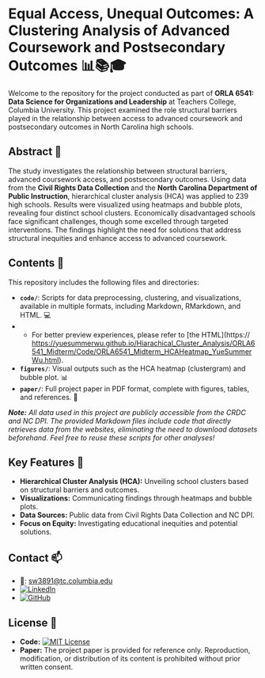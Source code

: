 # Equal Access, Unequal Outcomes: A Clustering Analysis of Advanced Coursework and Postsecondary Outcomes 📊📚🎓

Welcome to the repository for the project conducted as part of **ORLA 6541: Data Science for Organizations and Leadership** at Teachers College, Columbia University. This project examined the role structural barriers played in the relationship between access to advanced coursework and postsecondary outcomes in North Carolina high schools. 

## Abstract 📝

The study investigates the relationship between structural barriers, advanced coursework access, and postsecondary outcomes. Using data from the **Civil Rights Data Collection** and the **North Carolina Department of Public Instruction**, hierarchical cluster analysis (HCA) was applied to 239 high schools. Results were visualized using heatmaps and bubble plots, revealing four distinct school clusters. Economically disadvantaged schools face significant challenges, though some excelled through targeted interventions. The findings highlight the need for solutions that address structural inequities and enhance access to advanced coursework.

## Contents 📂

This repository includes the following files and directories:

- **`code/`**: Scripts for data preprocessing, clustering, and visualizations, available in multiple formats, including Markdown, RMarkdown, and HTML. 💻
- - For better preview experiences, please refer to [the HTML](https:// https://yuesummerwu.github.io/Hiarachical_Cluster_Analysis/ORLA6541_Midterm/Code/ORLA6541_Midterm_HCAHeatmap_YueSummerWu.html).
- **`figures/`**: Visual outputs such as the HCA heatmap (clustergram) and bubble plot. 📊 
- **`paper/`**: Full project paper in PDF format, complete with figures, tables, and references. 📝<br>

***Note:** All data used in this project are publicly accessible from the CRDC and NC DPI. The provided Markdown files include code that directly retrieves data from the websites, eliminating the need to download datasets beforehand. Feel free to reuse these scripts for other analyses!*

## Key Features 🚀
- **Hierarchical Cluster Analysis (HCA):** Unveiling school clusters based on structural barriers and outcomes.
- **Visualizations:** Communicating findings through heatmaps and bubble plots.
- **Data Sources:** Public data from Civil Rights Data Collection and NC DPI.
- **Focus on Equity:** Investigating educational inequities and potential solutions.

## Contact 📫
- 📧: sw3891@tc.columbia.edu
- [![LinkedIn](https://img.shields.io/badge/LinkedIn-Connect-blue?style=for-the-badge&logo=linkedin)](https://www.linkedin.com/in/yuesummerwu)
- [![GitHub](https://img.shields.io/badge/GitHub-Explore-black?style=for-the-badge&logo=github)](https://github.com/yuesummerwu)

## License 📜

- **Code:** [![MIT License](https://img.shields.io/badge/License-MIT-blue.svg)](https://opensource.org/licenses/MIT)
- **Paper:** The project paper is provided for reference only. Reproduction, modification, or distribution of its content is prohibited without prior written consent.
